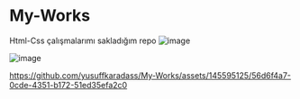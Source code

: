 # My-Works
Html-Css çalışmalarımı sakladığım repo
![image](https://github.com/yusuffkaradass/My-Works/assets/145595125/e59a7f91-315f-41e1-b958-a29fc61dc0f4)

![image](https://github.com/yusuffkaradass/My-Works/assets/145595125/792886cf-913b-4ae5-bb2e-ab7ce4b5d971)

https://github.com/yusuffkaradass/My-Works/assets/145595125/56d6f4a7-0cde-4351-b172-51ed35efa2c0



